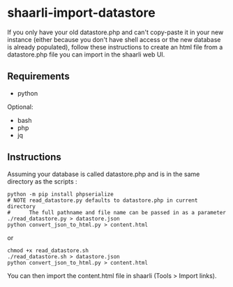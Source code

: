 # shaarli-import-datastore

If you only have your old datastore.php and can't copy-paste it in your new instance (either because you don't have shell access or the new database is already populated), follow these instructions to create an html file from a datastore.php file you can import in the shaarli web UI.

## Requirements

- python

Optional:
- bash
- php
- jq

## Instructions

Assuming your database is called datastore.php and is in the same directory as the scripts :

```
python -m pip install phpserialize
# NOTE read_datastore.py defaults to datastore.php in current directory
#      The full pathname and file name can be passed in as a parameter
./read_datastore.py > datastore.json
python convert_json_to_html.py > content.html
```

or

```
chmod +x read_datastore.sh
./read_datastore.sh > datastore.json
python convert_json_to_html.py > content.html
```

You can then import the content.html file in shaarli (Tools > Import links).
